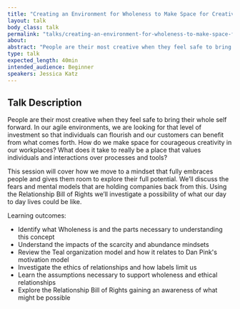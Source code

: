 ```yaml
---
title: "Creating an Environment for Wholeness to Make Space for Creativity"
layout: talk
body_class: talk
permalink: "talks/creating-an-environment-for-wholeness-to-make-space-for-creativity"
about: 
abstract: "People are their most creative when they feel safe to bring their whole self forward. In our agile environments, we are looking for that level of investment so that individuals can flourish and our customers can benefit from what comes forth. How do we make space for courageous creativity in our workplaces? What does it take to really be a place that values individuals and interactions over processes and tools?"
type: talk
expected_length: 40min
intended_audience: Beginner
speakers: Jessica Katz
---
```


## Talk Description
People are their most creative when they feel safe to bring their whole self forward.
In our agile environments, we are looking for that level of investment so that individuals can flourish and our customers can benefit from what comes forth.
How do we make space for courageous creativity in our workplaces?
What does it take to really be a place that values individuals and interactions over processes and tools?

This session will cover how we move to a mindset that fully embraces people and gives them room to explore their full potential.
We’ll discuss the fears and mental models that are holding companies back from this. Using the Relationship Bill of Rights we’ll investigate a possibility of what our day to day lives could be like.

Learning outcomes:

* Identify what Wholeness is and the parts necessary to understanding this concept
* Understand the impacts of the scarcity and abundance mindsets
* Review the Teal organization model and how it relates to Dan Pink's motivation model
* Investigate the ethics of relationships and how labels limit us
* Learn the assumptions necessary to support wholeness and ethical relationships
* Explore the Relationship Bill of Rights gaining an awareness of what might be possible

